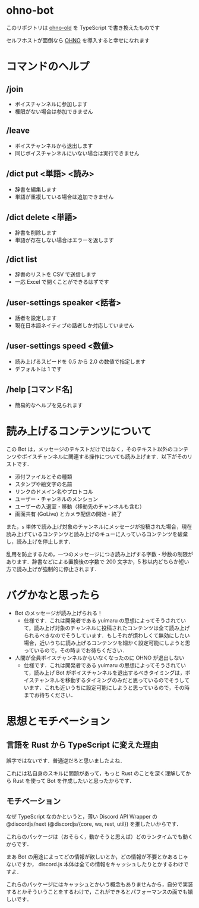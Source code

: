 # ohno-bot
このリポジトリは [ohno-old](https://github.com/arpabot/ohno-old) を TypeScript で書き換えたものです

セルフホストが面倒なら [OHNO](https://discord.com/api/oauth2/authorize?client_id=1104217377840840724&permissions=3146752&scope=bot%20applications.commands) を導入すると幸せになれます

# コマンドのヘルプ

## /join
- ボイスチャンネルに参加します
- 権限がない場合は参加できません

## /leave
- ボイスチャンネルから退出します
- 同じボイスチャンネルにいない場合は実行できません

## /dict put <単語> <読み>
- 辞書を編集します
- 単語が重複している場合は追加できません

## /dict delete <単語>
- 辞書を削除します
- 単語が存在しない場合はエラーを返します

## /dict list
- 辞書のリストを CSV で送信します
- 一応 Excel で開くことができるはずです

## /user-settings speaker <話者>
- 話者を設定します
- 現在日本語ネイティブの話者しか対応していません

## /user-settings speed <数値>
- 読み上げるスピードを 0.5 から 2.0 の数値で指定します
- デフォルトは 1 です

## /help [コマンド名]
- 簡易的なヘルプを見られます

# 読み上げるコンテンツについて
この Bot は，メッセージのテキストだけではなく，そのテキスト以外のコンテンツやボイスチャンネルに関連する操作についても読み上げます．以下がそのリストです．

- 添付ファイルとその種類
- スタンプや絵文字の名前
- リンクのドメイン名やプロトコル
- ユーザー・チャンネルのメンション
- ユーザーの入退室・移動（移動先のチャンネルも含む）
- 画面共有 (GoLive) とカメラ配信の開始・終了

また，`s` 単体で読み上げ対象のチャンネルにメッセージが投稿された場合，現在読み上げているコンテンツと読み上げのキューに入っているコンテンツを破棄し，読み上げを停止します．

乱用を防止するため，一つのメッセージにつき読み上げする字数・秒数の制限があります．辞書などによる置換後の字数で 200 文字か，5 秒以内どちらか短い方で読み上げが強制的に停止されます．

# バグかなと思ったら

- Bot のメッセージが読み上げられる！
  - 仕様です．これは開発者である yuimaru の思想によってそうされていて，読み上げ対象のチャンネルに投稿されたコンテンツは全て読み上げられるべきなのでそうしています．もしそれが煩わしくて無効にしたい場合，近いうちに読み上げるコンテンツを細かく設定可能にしようと思っているので，その時までお待ちください．
- 人間が全員ボイスチャンネルからいなくなったのに OHNO が退出しない
  - 仕様です．これは開発者である yuimaru の思想によってそうされていて，読み上げ Bot がボイスチャンネルを退出するべきタイミングは，ボイスチャンネルを移動するタイミングのみだと思っているのでそうしています．これも近いうちに設定可能にしようと思っているので，その時までお待ちください．

# 思想とモチベーション

## 言語を Rust から TypeScript に変えた理由
誤字ではないです．普通逆だろと思いましたよね．

これには私自身のスキルに問題があって，もっと Rust のことを深く理解してから Rust を使って Bot を作成したいと思ったからです．

## モチベーション
なぜ TypeScript なのかというと，薄い Discord API Wrapper の @discordjs/next (@discordjs/{core, ws, rest, util}) を推したいからです．

これらのパッケージは（おそらく，動かそうと思えば）どのランタイムでも動くからです．

まあ Bot の用途によってどの情報が欲しいとか，どの情報が不要とかあるじゃないですか， discord.js 本体は全ての情報をキャッシュしたりとかするわけですよ．

これらのパッケージにはキャッシュとかいう概念もありませんから，自分で実装するとかそういうことをするわけで，これができるとパフォーマンスの面でも嬉しいです．
